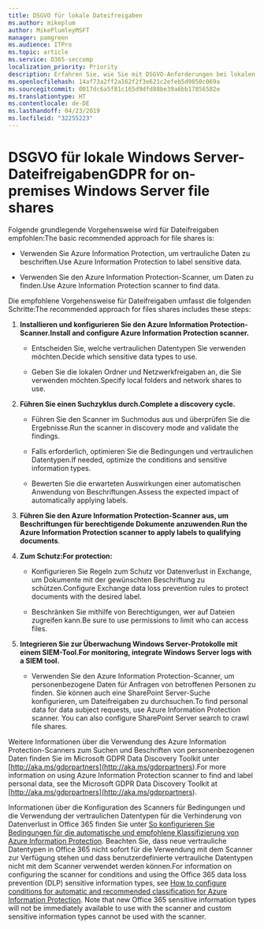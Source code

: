 ```yaml
---
title: DSGVO für lokale Dateifreigaben
ms.author: mikeplum
author: MikePlumleyMSFT
manager: pamgreen
ms.audience: ITPro
ms.topic: article
ms.service: O365-seccomp
localization_priority: Priority
description: Erfahren Sie, wie Sie mit DSGVO-Anforderungen bei lokalen Windows Server-Dateifreigaben umgehen.
ms.openlocfilehash: 14af73a2ff2a162f2f3e621c2efeb5d9050c069a
ms.sourcegitcommit: 0017dc6a5f81c165d9dfd88be39a6bb17856582e
ms.translationtype: HT
ms.contentlocale: de-DE
ms.lasthandoff: 04/23/2019
ms.locfileid: "32255223"
---
```

# <a name="gdpr-for-on-premises-windows-server-file-shares"></a><span data-ttu-id="76393-103">DSGVO für lokale Windows Server-Dateifreigaben</span><span class="sxs-lookup"><span data-stu-id="76393-103">GDPR for on-premises Windows Server file shares</span></span>

<span data-ttu-id="76393-104">Folgende grundlegende Vorgehensweise wird für Dateifreigaben empfohlen:</span><span class="sxs-lookup"><span data-stu-id="76393-104">The basic recommended approach for file shares is:</span></span>

-   <span data-ttu-id="76393-105">Verwenden Sie Azure Information Protection, um vertrauliche Daten zu beschriften.</span><span class="sxs-lookup"><span data-stu-id="76393-105">Use Azure Information Protection to label sensitive data.</span></span>

-   <span data-ttu-id="76393-106">Verwenden Sie den Azure Information Protection-Scanner, um Daten zu finden.</span><span class="sxs-lookup"><span data-stu-id="76393-106">Use Azure Information Protection scanner to find data.</span></span>

<span data-ttu-id="76393-107">Die empfohlene Vorgehensweise für  Dateifreigaben umfasst die folgenden Schritte:</span><span class="sxs-lookup"><span data-stu-id="76393-107">The recommended approach for files shares includes these steps:</span></span>

1.  <span data-ttu-id="76393-108">**Installieren und konfigurieren Sie den Azure Information Protection-Scanner.**</span><span class="sxs-lookup"><span data-stu-id="76393-108">**Install and configure Azure Information Protection scanner.**</span></span>

    -   <span data-ttu-id="76393-109">Entscheiden Sie, welche vertraulichen Datentypen Sie verwenden möchten.</span><span class="sxs-lookup"><span data-stu-id="76393-109">Decide which sensitive data types to use.</span></span>

    -   <span data-ttu-id="76393-110">Geben Sie die lokalen Ordner und Netzwerkfreigaben an, die Sie verwenden möchten.</span><span class="sxs-lookup"><span data-stu-id="76393-110">Specify local folders and network shares to use.</span></span>

2.  <span data-ttu-id="76393-111">**Führen Sie einen Suchzyklus durch.**</span><span class="sxs-lookup"><span data-stu-id="76393-111">**Complete a discovery cycle.**</span></span>

    -   <span data-ttu-id="76393-112">Führen Sie den Scanner im Suchmodus aus und überprüfen Sie die Ergebnisse.</span><span class="sxs-lookup"><span data-stu-id="76393-112">Run the scanner in discovery mode and validate the findings.</span></span>

    -   <span data-ttu-id="76393-113">Falls erforderlich, optimieren Sie die Bedingungen und vertraulichen Datentypen.</span><span class="sxs-lookup"><span data-stu-id="76393-113">If needed, optimize the conditions and sensitive information types.</span></span>

    -   <span data-ttu-id="76393-114">Bewerten Sie die erwarteten Auswirkungen einer automatischen Anwendung von Beschriftungen.</span><span class="sxs-lookup"><span data-stu-id="76393-114">Assess the expected impact of automatically applying labels.</span></span>

3.  <span data-ttu-id="76393-115">**Führen Sie den Azure Information Protection-Scanner aus, um Beschriftungen für berechtigende Dokumente anzuwenden**.</span><span class="sxs-lookup"><span data-stu-id="76393-115">**Run the Azure Information Protection scanner to apply labels to qualifying documents**.</span></span>

4.  <span data-ttu-id="76393-116">**Zum Schutz:**</span><span class="sxs-lookup"><span data-stu-id="76393-116">**For protection:**</span></span>

    -   <span data-ttu-id="76393-117">Konfigurieren Sie Regeln zum Schutz vor Datenverlust in Exchange, um Dokumente mit der gewünschten Beschriftung zu schützen.</span><span class="sxs-lookup"><span data-stu-id="76393-117">Configure Exchange data loss prevention rules to protect documents with the desired label.</span></span>

    -   <span data-ttu-id="76393-118">Beschränken Sie mithilfe von Berechtigungen, wer auf Dateien zugreifen kann.</span><span class="sxs-lookup"><span data-stu-id="76393-118">Be sure to use permissions to limit who can access files.</span></span>

5.  <span data-ttu-id="76393-119">**Integrieren Sie zur Überwachung Windows Server-Protokolle mit einem SIEM-Tool.**</span><span class="sxs-lookup"><span data-stu-id="76393-119">**For monitoring, integrate Windows Server logs with a SIEM tool.**</span></span>

    -   <span data-ttu-id="76393-p101">Verwenden Sie den Azure Information Protection-Scanner, um personenbezogene Daten für Anfragen von betroffenen Personen zu finden. Sie können auch eine SharePoint Server-Suche konfigurieren, um Dateifreigaben zu durchsuchen.</span><span class="sxs-lookup"><span data-stu-id="76393-p101">To find personal data for data subject requests, use Azure Information Protection scanner. You can also configure SharePoint Server search to crawl file shares.</span></span>

<span data-ttu-id="76393-122">Weitere Informationen über die Verwendung des Azure Information Protection-Scanners zum Suchen und Beschriften von personenbezogenen Daten finden Sie im Microsoft GDPR Data Discovery Toolkit unter [http://aka.ms/gdprpartners](<http://aka.ms/gdprpartners>).</span><span class="sxs-lookup"><span data-stu-id="76393-122">For more information on using Azure Information Protection scanner to find and label personal data, see the Microsoft GDPR Data Discovery Toolkit at [http://aka.ms/gdprpartners](<http://aka.ms/gdprpartners>).</span></span>

<span data-ttu-id="76393-p102">Informationen über die Konfiguration des Scanners für Bedingungen und die Verwendung der vertraulichen Datentypen für die Verhinderung von Datenverlust in Office 365 finden Sie unter [So konfigurieren Sie Bedingungen für die automatische und empfohlene Klassifizierung von Azure Information Protection](https://docs.microsoft.com/de-DE/information-protection/deploy-use/configure-policy-classification). Beachten Sie, dass neue vertrauliche Datentypen in Office 365 nicht sofort für die Verwendung mit dem Scanner zur Verfügung stehen und dass benutzerdefinierte vertrauliche Datentypen nicht mit dem Scanner verwendet werden können.</span><span class="sxs-lookup"><span data-stu-id="76393-p102">For information on configuring the scanner for conditions and using the Office 365 data loss prevention (DLP) sensitive information types, see [How to configure conditions for automatic and recommended classification for Azure Information Protection](https://docs.microsoft.com/de-DE/information-protection/deploy-use/configure-policy-classification). Note that new Office 365 sensitive information types will not be immediately available to use with the scanner and custom sensitive information types cannot be used with the scanner.</span></span>

